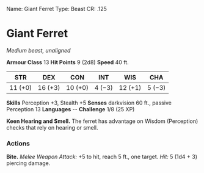 Name: Giant Ferret
Type: Beast
CR: .125

# Giant Ferret
_Medium beast, unaligned_

**Armour Class** 13
**Hit Points** 9 (2d8)
**Speed** 40 ft.

| STR     | DEX     | CON     | INT     | WIS     | CHA     |
|---------|---------|---------|---------|---------|---------|
| 11 (+0) | 16 (+3) | 10 (+0) | 4 (−3)  | 12 (+1) | 5 (−3)  |  

**Skills** Perception +3, Stealth +5
**Senses** darkvision 60 ft., passive Perception 13
**Languages** --
**Challenge** 1/8 (25 XP)

**Keen Hearing and Smell.** The ferret has advantage on Wisdom (Perception) checks that rely on hearing or smell.

### Actions
**Bite.** _Melee Weapon Attack:_ +5 to hit, reach 5 ft., one target. _Hit:_ 5 (1d4 + 3) piercing damage.